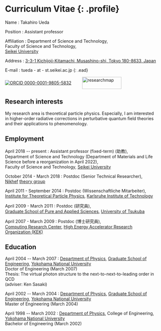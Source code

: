 # Curriculum Vitae {: .profile}

Name
: Takahiro Ueda

Position
: Assistant professor

Affiliation
: Department of Science and Technology,  
  Faculty of Science and Technology,  
  [Seikei University](https://www.seikei.ac.jp/university/eng/)

Address
: [3-3-1 Kichijoji-Kitamachi, Musashino-shi, Tokyo 180-8633, Japan](https://www.google.com/maps/search/3-3-1+Kichijoji-Kitamachi,+Musashino-shi,+Tokyo+180-8633,+Japan)

E-mail
: tueda - at - st.seikei.ac.jp
{: .ead}

[![ORCID](https://info.orcid.org/wp-content/uploads/2019/11/orcid_16x16.png) 0000-0001-9805-5832](https://orcid.org/0000-0001-9805-5832)
&emsp;&emsp;
[<img alt="researchmap" style="width: 130px; height: 40px; vertical-align: -15px;" src="https://researchmap.jp/outline/img/researchmap130.gif">](https://researchmap.jp/takahiro.ueda)

## Research interests

My research area is theoretical particle physics.
Especially, I am interested in higher-order radiative corrections
in perturbative quantum field theories and their applications to phenomenology.

## Employment

April 2018 -- present
: Assistant professor (fixed-term) (助教),  
  Department of Science and Technology
  (Department of Materials and Life Science
  before a reorganization in April 2022),  
  Faculty of Science and Technology,
  [Seikei University](https://www.seikei.ac.jp/university/eng/)

October 2014 - March 2018
: Postdoc (Senior Technical Researcher),  
  [Nikhef](https://www.nikhef.nl/en/)
  [theory group](https://theory.web.nikhef.nl/)

April 2011 - September 2014
: Postdoc (Wissenschaftliche Mitarbeiter),  
  [Institute for Theoretical Particle Physics](https://www.ttp.kit.edu/),
  [Karlsruhe Institute of Technology](https://www.kit.edu/english/)

April 2009 - March 2011
: Postdoc (研究員),  
  [Graduate School of Pure and Applied Sciences](http://www.pas.tsukuba.ac.jp/english/),
  [University of Tsukuba](http://www.tsukuba.ac.jp/en/)

April 2007 - March 2009
: Postdoc (博士研究員),  
  [Computing Research Center](http://research.kek.jp/group/crc/index-e.html),
  [High Energy Accelerator Research Organization (KEK)](https://www.kek.jp/en/)

## Education

April 2004 -- March 2007
: [Department of Physics](http://www.phys.ynu.ac.jp/eng/),
  [Graduate School of Engineering](https://gakufu.eng.ynu.ac.jp/english/),
  [Yokohama National University](https://www.ynu.ac.jp/english/)  
  Doctor of Engineering (March 2007)  
  Thesis: The virtual photon structure to the next-to-next-to-leading order in QCD  
  (adviser: Ken Sasaki)

April 2002 -- March 2004
: [Department of Physics](http://www.phys.ynu.ac.jp/eng/),
  [Graduate School of Engineering](https://gakufu.eng.ynu.ac.jp/english/),
  [Yokohama National University](https://www.ynu.ac.jp/english/)  
  Master of Engineering (March 2004)

April 1998 -- March 2002
: [Department of Physics](http://www.phys.ynu.ac.jp/eng/),
  College of Engineering,
  [Yokohama National University](https://www.ynu.ac.jp/english/)  
  Bachelor of Engineering (March 2002)
